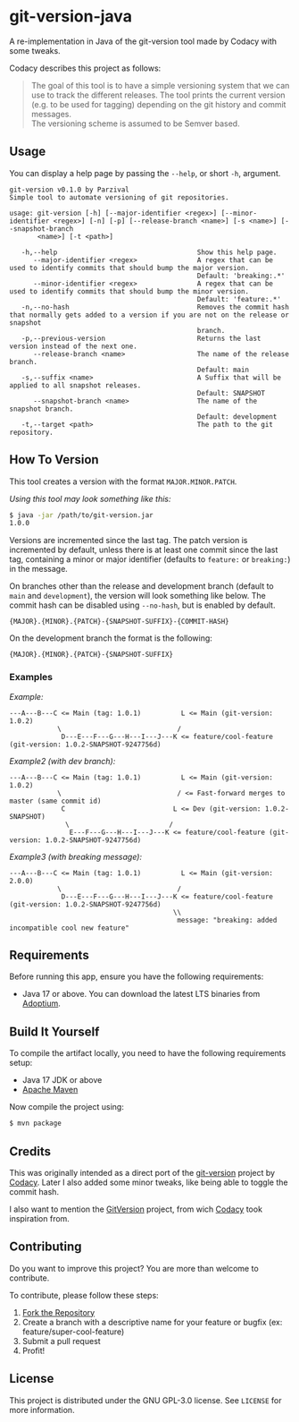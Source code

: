 # git-version-java
A re-implementation in Java of the git-version tool made by Codacy with some tweaks.

Codacy describes this project as follows:
> The goal of this tool is to have a simple versioning system that we can use to track the different releases. 
> The tool prints the current version (e.g. to be used for tagging) depending on the git history and commit messages.
> <br />
> The versioning scheme is assumed to be Semver based.

## Usage
You can display a help page by passing the `--help`, or short `-h`, argument.
```
git-version v0.1.0 by Parzival
Simple tool to automate versioning of git repositories.

usage: git-version [-h] [--major-identifier <regex>] [--minor-identifier <regex>] [-n] [-p] [--release-branch <name>] [-s <name>] [--snapshot-branch
       <name>] [-t <path>]

   -h,--help                                   Show this help page.
      --major-identifier <regex>               A regex that can be used to identify commits that should bump the major version.
                                               Default: 'breaking:.*'
      --minor-identifier <regex>               A regex that can be used to identify commits that should bump the minor version.
                                               Default: 'feature:.*'
   -n,--no-hash                                Removes the commit hash that normally gets added to a version if you are not on the release or snapshot
                                               branch.
   -p,--previous-version                       Returns the last version instead of the next one.
      --release-branch <name>                  The name of the release branch.
                                               Default: main
   -s,--suffix <name>                          A Suffix that will be applied to all snapshot releases.
                                               Default: SNAPSHOT
      --snapshot-branch <name>                 The name of the snapshot branch.
                                               Default: development
   -t,--target <path>                          The path to the git repository.

```

## How To Version
This tool creates a version with the format `MAJOR.MINOR.PATCH`.

_Using this tool may look something like this:_
```bash
$ java -jar /path/to/git-version.jar
1.0.0
```

Versions are incremented since the last tag. 
The patch version is incremented by default, unless there is at least one commit since the last tag, containing a minor or major identifier (defaults to `feature:` or `breaking:`) in the message.

On branches other than the release and development branch (default to `main` and `development`), the version will look something like below.
The commit hash can be disabled using `--no-hash`, but is enabled by default.
```
{MAJOR}.{MINOR}.{PATCH}-{SNAPSHOT-SUFFIX}-{COMMIT-HASH}
```

On the development branch the format is the following:
```
{MAJOR}.{MINOR}.{PATCH}-{SNAPSHOT-SUFFIX}
```

### Examples
_Example:_
```
---A---B---C <= Main (tag: 1.0.1)          L <= Main (git-version: 1.0.2)
            \                             /
             D---E---F---G---H---I---J---K <= feature/cool-feature (git-version: 1.0.2-SNAPSHOT-9247756d)
```

_Example2 (with dev branch):_
```
---A---B---C <= Main (tag: 1.0.1)          L <= Main (git-version: 1.0.2)
            \                             / <= Fast-forward merges to master (same commit id)
             C                           L <= Dev (git-version: 1.0.2-SNAPSHOT)
              \                         /
               E---F---G---H---I---J---K <= feature/cool-feature (git-version: 1.0.2-SNAPSHOT-9247756d)
```

_Example3 (with breaking message):_
```
---A---B---C <= Main (tag: 1.0.1)          L <= Main (git-version: 2.0.0)
            \                             /
             D---E---F---G---H---I---J---K <= feature/cool-feature (git-version: 1.0.2-SNAPSHOT-9247756d)
                                         \\
                                          message: "breaking: added incompatible cool new feature"
```

## Requirements
Before running this app, ensure you have the following requirements:
* Java 17 or above.
  You can download the latest LTS binaries from [Adoptium](https://adoptium.net/).


## Build It Yourself
To compile the artifact locally, you need to have the following requirements setup:
* Java 17 JDK or above
* [Apache Maven](https://maven.apache.org/)

Now compile the project using:
```bash
$ mvn package
```

## Credits
This was originally intended as a direct port of the [git-version](https://github.com/codacy/git-version) project by [Codacy](https://github.com/codacy).
Later I also added some minor tweaks, like being able to toggle the commit hash.

I also want to mention the [GitVersion](https://github.com/GitTools/GitVersion) project, from wich [Codacy](https://github.com/codacy) took inspiration from.

## Contributing
Do you want to improve this project?
You are more than welcome to contribute.

To contribute, please follow these steps:
1. [Fork the Repository](https://github.com/parzival-space/git-version-java/fork)
2. Create a branch with a descriptive name for your feature or bugfix (ex: feature/super-cool-feature)
3. Submit a pull request
4. Profit!

## License
This project is distributed under the GNU GPL-3.0 license. 
See ``LICENSE`` for more information.